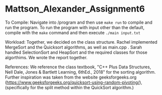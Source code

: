 # Mattson_Alexander_Assignment6
To Compile:
Navigate into /program and then use `make run` to compile and run the program. To run the program with input other than the default, compile with the `make` command and then execute `./main input.txt`

Workload:
Together, we decided on the class structure. Rachel implemented MergeSort and the Quicksort algorithms, as well as main.cpp . Sarah handled SelectionSort and HeapSort and the required classes for those algorthims. We wrote the report together.

References:
We reference the class textbook, "C++ Plus Data Structures, Nell Dale, Jones & Bartlett Learning, 6thEd., 2018" for the sorting algorithm. Further inspiration was taken from the website geeksforgeeks.org (https://www.geeksforgeeks.org/quicksort-using-random-pivoting/), (specifically for the split method within the QuickSort algorithm.)

